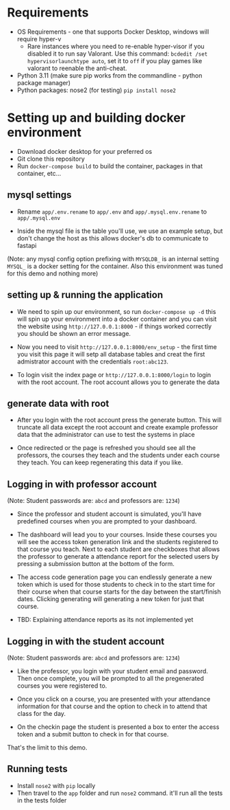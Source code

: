 # Requirements

- OS Requirements - one that supports Docker Desktop, windows will require hyper-v
  - Rare instances where you need to re-enable hyper-visor if you disabled it to run say Valorant. Use this command: `bcdedit /set hypervisorlaunchtype auto`, set it to `off` if you play games like valorant to reenable the anti-cheat.
- Python 3.11 (make sure pip works from the commandline - python package manager)
- Python packages: nose2 (for testing) `pip install nose2`

# Setting up and building docker environment

- Download docker desktop for your preferred os
- Git clone this repository
- Run `docker-compose build` to build the container, packages in that container, etc...

## mysql settings
- Rename `app/.env.rename` to `app/.env` and `app/.mysql.env.rename` to `app/.mysql.env`

- Inside the mysql file is the table you'll use, we use an example setup, but don't change the host as this allows docker's db to communicate to fastapi

(Note: any mysql config option prefixing with `MYSQLDB_` is an internal setting `MYSQL_` is a docker setting for the container. Also this environment was tuned for this demo and nothing more)

## setting up & running the application

- We need to spin up our environment, so run `docker-compose up -d` this will spin up your environment into a docker container and you can visit the website using `http://127.0.0.1:8000` - if things worked correctly you should be shown an error message.

- Now you need to visit `http://127.0.0.1:8000/env_setup` - the first time you visit this page it will setp all database tables and creat the first admistrator account with the credentials `root:abc123`.

- To login visit the index page or `http://127.0.0.1:8000/login` to login with the root account. The root account allows you to generate the data

## generate data with root

- After you login with the root account press the generate button. This will truncate all data except the root account and create example professor data that the administrator can use to test the systems in place

- Once redirected or the page is refreshed you should see all the professors, the courses they teach and the students under each course they teach. You can keep regenerating this data if you like. 

## Logging in with professor account

(Note: Student passwords are: `abcd` and professors are: `1234`)

- Since the professor and student account is simulated, you'll have predefined courses when you are prompted to your dashboard.

- The dashboard will lead you to your courses. Inside these courses you will see the access token generation link and the students registered to that course you teach. Next to each student are checkboxes that allows the professor to generate a attendance report for the selected users by pressing a submission button at the bottom of the form.

- The access code generation page you can endlessly generate a new token which is used for those students to check in to the start time for their course when that course starts for the day between the start/finish dates. Clicking generating will generating a new token for just that course.

- TBD: Explaining attendance reports as its not implemented yet

## Logging in with the student account

(Note: Student passwords are: `abcd` and professors are: `1234`)

- Like the professor, you login with your student email and password. Then once complete, you will be prompted to all the pregenerated courses you were registered to.

- Once you click on a course, you are presented with your attendance information for that course and the option to check in to attend that class for the day.

- On the checkin page the student is presented a box to enter the access token and a submit button to check in for that course.

That's the limit to this demo.

## Running tests

- Install `nose2` with `pip` locally
- Then travel to the `app` folder and run `nose2` command. it'll run all the tests in the tests folder
